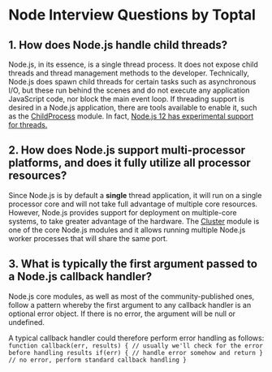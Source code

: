 # Node Interview Questions by Toptal

## 1. How does Node.js handle child threads?
Node.js, in its essence, is a single thread process. It does not expose child threads and thread management methods to the developer. Technically, Node.js does spawn child threads for certain tasks such as asynchronous I/O, but these run behind the scenes and do not execute any application JavaScript code, nor block the main event loop. If threading support is desired in a Node.js application, there are tools available to enable it, such as the [ChildProcess](https://nodejs.org/api/child_process.html) module. In fact, [Node.js 12 has experimental support for threads.](https://nodejs.org/docs/latest-v12.x/api/worker_threads.html)

## 2. How does Node.js support multi-processor platforms, and does it fully utilize all processor resources?

Since Node.js is by default a **single** thread application, it will run on a single processor core and will not take full advantage of multiple core resources. However, Node.js provides support for deployment on multiple-core systems, to take greater advantage of the hardware. The [Cluster](https://nodejs.org/api/cluster.html) module is one of the core Node.js modules and it allows running multiple Node.js worker processes that will share the same port.

## 3. What is typically the first argument passed to a Node.js callback handler?

Node.js core modules, as well as most of the community-published ones, follow a pattern whereby the first argument to any callback handler is an optional error object. If there is no error, the argument will be null or undefined.

A typical callback handler could therefore perform error handling as follows:
`
function callback(err, results) {
    // usually we'll check for the error before handling results
    if(err) {
        // handle error somehow and return
    }
    // no error, perform standard callback handling
}
`
